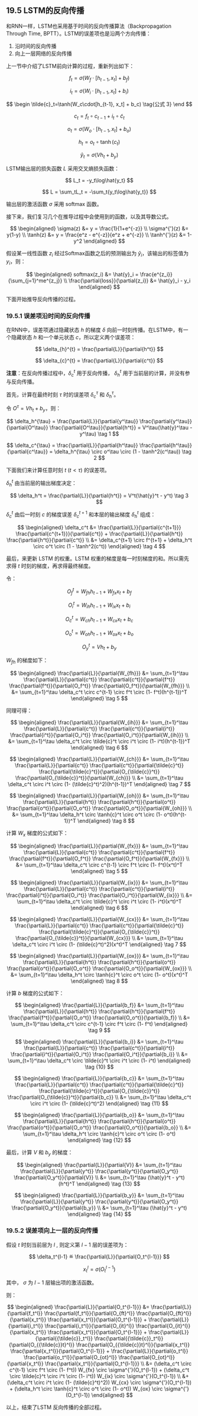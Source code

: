 <!--Copyright © Microsoft Corporation. All rights reserved.
  适用于[License](https://github.com/Microsoft/ai-edu/blob/master/LICENSE.md)版权许可-->

## 19.5 LSTM的反向传播

和RNN一样，LSTM也采用基于时间的反向传播算法（Backpropagation Through Time, BPTT）。LSTM的误差项也是沿两个方向传播：
1. 沿时间的反向传播
2. 向上一层网络的反向传播

上一节中介绍了LSTM前向计算的过程，重新列出如下：

$$
f_t=\sigma(W_f\cdot[h_{t-1}, x_t] + b_f) \tag{公式 1}
$$

$$
i_t=\sigma(W_i\cdot[h_{t-1}, x_t] + b_i) \tag{公式 2}
$$

$$
\begin \tilde{c}_t=\tanh(W_c\cdot[h_{t-1}, x_t] + b_c) \tag{公式 3} \end
$$

$$
c_t=f_t \circ c_{t-1}+i_t \circ \tilde{c}_t \tag{公式 4}
$$

$$
o_t=\sigma(W_o\cdot[h_{t-1}, x_t] + b_o) \tag{公式 5}
$$

$$
h_t=o_t \circ \tanh(c_t) \tag{公式 6}
$$

$$
\hat{y}_t = \sigma(Vh_t + b_y) \tag{公式 7}
$$

LSTM输出层的损失函数 $L$ 采用交叉熵损失函数：

$$
L_t = -y_t\log\hat{y_t}
$$

$$
L = \sum_tL_t = -\sum_t{y_t\log\hat{y_t}}
$$

输出层的激活函数 $\sigma$ 采用 softmax 函数。

接下来，我们复习几个在推导过程中会使用到的函数，以及其导数公式。

$$
\begin{aligned}
\sigma(z) &= y = \frac{1}{1+e^{-z}} \\
\sigma^{'}(z) &= y(1-y) \\
\tanh(z) &= y = \frac{e^z - e^{-z}}{e^z + e^{-z}} \\
\tanh^{'}(z) &= 1-y^2
\end{aligned}
$$

假设某一线性函数 $z_i$ 经过Softmax函数之后的预测输出为 $\hat{y}_i$，该输出的标签值为 $y_i$，则：

$$
\begin{aligned}
    softmax(z_i) &= \hat{y}_i = \frac{e^{z_i}}{\sum_{j=1}^me^{z_j}} \\
    \frac{\partial{loss}}{\partial{z_i}} &= \hat{y}_i - y_i
\end{aligned}
$$


下面开始推导反向传播的过程。

### 19.5.1 误差项沿时间的反向传播

在RNN中，误差项通过隐藏状态 $h$ 的梯度 $\delta$ 向前一时刻传播。在LSTM中，有一个隐藏状态 $h$ 和一个单元状态 $c$，所以定义两个误差项：

$$
\delta_{h}^{t} = \frac{\partial{L}}{\partial{h^t}}
$$

$$
\delta_{c}^{t} = \frac{\partial{L}}{\partial{c^t}}
$$

**注意**：在反向传播过程中，$\delta_{c}^{t}$ 用于反向传播， $\delta_{h}^{t}$ 用于当前层的计算，并没有参与反向传播。

首先，计算在最终时刻 $\tau$ 时的误差项 $\delta_{c}^{\tau}$ 和 $\delta_{h}^{\tau}$。

令 $O^\tau = Vh_t + b_y$，则：

$$
\delta_h^{\tau} = \frac{\partial{L}}{\partial{y^\tau}} \frac{\partial{y^\tau}}{\partial{O^\tau}} \frac{\partial{O^\tau}}{\partial{h^t}} = V^\tau(\hat{y}^\tau - y^\tau) \tag 1
$$

$$
\delta_c^{\tau} = \frac{\partial{L}}{\partial{h^\tau}} \frac{\partial{h^\tau}}{\partial{c^\tau}} = \delta_h^{\tau} \circ o^\tau \circ (1 - \tanh^2(c^\tau))  \tag 2
$$

下面我们来计算任意时刻 $t$ $(t < \tau)$ 的误差项。

$\delta_h^t$ 由当前层的输出梯度决定：

$$
\delta_h^t = \frac{\partial{L}}{\partial{h^t}} = V^t(\hat{y}^t - y^t) \tag 3
$$

$\delta_c^t$ 由后一时刻 $c$ 的梯度误差 $\delta_{c}^{t+1}$ 和本层的输出梯度 $\delta_h^t$ 组成：

$$
\begin{aligned}
\delta_c^t &= \frac{\partial{L}}{\partial{c^{t+1}}} \frac{\partial{c^{t+1}}}{\partial{c^t}} + \frac{\partial{L}}{\partial{h^t}} \frac{\partial{h^t}}{\partial{c^t}} \\
&= \delta_c^{t+1} \circ f^{t+1} + \delta_h^t \circ o^t \circ (1 - \tanh^2(c^t))
\end{aligned} \tag 4
$$

最后，来更新 LSTM 的权重。LSTM 权重的梯度是每一时刻梯度的和。所以需先求得 $t$ 时刻的梯度，再求得最终梯度。

令：

$$
O_f^t=W_{fh}h_{t-1} + W_{fx}x_t + b_f
$$

$$
O_i^t=W_{ih}h_{t-1} + W_{ix}x_t + b_i
$$

$$
O_{\tilde{c}}^t=W_{ch}h_{t-1} + W_{cx}x_t + b_c
$$

$$
O_o^t=W_{oh}h_{t-1} + W_{ox}x_t + b_o
$$

$$
O_y^t=Vh_t + b_y
$$

$W_{fh}$ 的梯度如下：

$$
\begin{aligned}
\frac{\partial{L}}{\partial{W_{fh}}} &= \sum_{t=1}^\tau \frac{\partial{L}}{\partial{c^t}} \frac{\partial{c^t}}{\partial{f^t}} \frac{\partial{f^t}}{\partial{O_f^t}} \frac{\partial{O_f^t}}{\partial{W_{fh}}} \\
&= \sum_{t=1}^\tau \delta_c^t \circ c^{t-1} \circ f^t \circ (1- f^t)(h^{t-1})^T
\end{aligned} \tag 5
$$

同理可得：

$$
\begin{aligned}
\frac{\partial{L}}{\partial{W_{ih}}} &= \sum_{t=1}^\tau \frac{\partial{L}}{\partial{c^t}} \frac{\partial{c^t}}{\partial{i^t}} \frac{\partial{i^t}}{\partial{O_i^t}} \frac{\partial{O_i^t}}{\partial{W_{ih}}} \\
&= \sum_{t=1}^\tau \delta_c^t \circ \tilde{c}^t \circ i^t \circ (1- i^t)(h^{t-1})^T
\end{aligned} \tag 6
$$

$$
\begin{aligned}
\frac{\partial{L}}{\partial{W_{ch}}} &= \sum_{t=1}^\tau \frac{\partial{L}}{\partial{c^t}} \frac{\partial{c^t}}{\partial{\tilde{c}^t}} \frac{\partial{\tilde{c}^t}}{\partial{O_{\tilde{c}}^t}} \frac{\partial{O_{\tilde{c}}^t}}{\partial{W_{ch}}} \\
&= \sum_{t=1}^\tau \delta_c^t \circ i^t \circ (1- (\tilde{c}^t)^2)(h^{t-1})^T
\end{aligned} \tag 7
$$

$$
\begin{aligned}
\frac{\partial{L}}{\partial{W_{oh}}} &= \sum_{t=1}^\tau \frac{\partial{L}}{\partial{h^t}} \frac{\partial{h^t}}{\partial{o^t}} \frac{\partial{o^t}}{\partial{O_o^t}} \frac{\partial{O_o^t}}{\partial{W_{oh}}} \\
&= \sum_{t=1}^\tau \delta_h^t \circ \tanh{c}^t \circ o^t \circ (1- o^t)(h^{t-1})^T
\end{aligned} \tag 8
$$

计算 $W_x$ 梯度的公式如下：

$$
\begin{aligned}
\frac{\partial{L}}{\partial{W_{fx}}} &= \sum_{t=1}^\tau \frac{\partial{L}}{\partial{c^t}} \frac{\partial{c^t}}{\partial{f^t}} \frac{\partial{f^t}}{\partial{O_f^t}} \frac{\partial{O_f^t}}{\partial{W_{fx}}} \\
&= \sum_{t=1}^\tau \delta_c^t \circ c^{t-1} \circ f^t \circ (1- f^t)(x^t)^T
\end{aligned} \tag 5
$$

$$
\begin{aligned}
\frac{\partial{L}}{\partial{W_{ix}}} &= \sum_{t=1}^\tau \frac{\partial{L}}{\partial{c^t}} \frac{\partial{c^t}}{\partial{i^t}} \frac{\partial{i^t}}{\partial{O_i^t}} \frac{\partial{O_i^t}}{\partial{W_{ix}}} \\
&= \sum_{t=1}^\tau \delta_c^t \circ \tilde{c}^t \circ i^t \circ (1- i^t)(x^t)^T
\end{aligned} \tag 6
$$

$$
\begin{aligned}
\frac{\partial{L}}{\partial{W_{cx}}} &= \sum_{t=1}^\tau \frac{\partial{L}}{\partial{c^t}} \frac{\partial{c^t}}{\partial{\tilde{c}^t}} \frac{\partial{\tilde{c}^t}}{\partial{O_{\tilde{c}}^t}} \frac{\partial{O_{\tilde{c}}^t}}{\partial{W_{cx}}} \\
&= \sum_{t=1}^\tau \delta_c^t \circ i^t \circ (1- (\tilde{c}^t)^2)(x^t)^T
\end{aligned} \tag 7
$$

$$
\begin{aligned}
\frac{\partial{L}}{\partial{W_{ox}}} &= \sum_{t=1}^\tau \frac{\partial{L}}{\partial{h^t}} \frac{\partial{h^t}}{\partial{o^t}} \frac{\partial{o^t}}{\partial{O_o^t}} \frac{\partial{O_o^t}}{\partial{W_{ox}}} \\
&= \sum_{t=1}^\tau \delta_h^t \circ \tanh{c}^t \circ o^t \circ (1- o^t)(x^t)^T
\end{aligned} \tag 8
$$

计算 $b$ 梯度的公式如下：

$$
\begin{aligned}
\frac{\partial{L}}{\partial{b_f}} &= \sum_{t=1}^\tau \frac{\partial{L}}{\partial{h^t}} \frac{\partial{h^t}}{\partial{f^t}} \frac{\partial{f^t}}{\partial{O_o^t}} \frac{\partial{O_o^t}}{\partial{b_f}} \\
&= \sum_{t=1}^\tau \delta_c^t \circ c^{t-1} \circ f^t \circ (1- f^t)
\end{aligned} \tag 9
$$

$$
\begin{aligned}
\frac{\partial{L}}{\partial{b_i}} &= \sum_{t=1}^\tau \frac{\partial{L}}{\partial{c^t}} \frac{\partial{c^t}}{\partial{i^t}} \frac{\partial{i^t}}{\partial{O_i^t}} \frac{\partial{O_i^t}}{\partial{b_i}} \\
&= \sum_{t=1}^\tau \delta_c^t \circ \tilde{c}^t \circ i^t \circ (1- i^t)
\end{aligned} \tag {10}
$$

$$
\begin{aligned}
\frac{\partial{L}}{\partial{b_c}} &= \sum_{t=1}^\tau \frac{\partial{L}}{\partial{c^t}} \frac{\partial{c^t}}{\partial{\tilde{c}^t}} \frac{\partial{\tilde{c}^t}}{\partial{O_{\tilde{c}}^t}} \frac{\partial{O_{\tilde{c}}^t}}{\partial{b_c}} \\
&= \sum_{t=1}^\tau \delta_c^t \circ i^t \circ (1- (\tilde{c}^t)^2)
\end{aligned} \tag {11}
$$

$$
\begin{aligned}
\frac{\partial{L}}{\partial{b_o}} &= \sum_{t=1}^\tau \frac{\partial{L}}{\partial{h^t}} \frac{\partial{h^t}}{\partial{o^t}} \frac{\partial{o^t}}{\partial{O_o^t}} \frac{\partial{O_o^t}}{\partial{b_o}} \\
&= \sum_{t=1}^\tau \delta_h^t \circ \tanh{c}^t \circ o^t \circ (1- o^t)
\end{aligned} \tag {12}
$$

最后，计算 $V$ 和 $b_y$ 的梯度：

$$
\begin{aligned}
\frac{\partial{L}}{\partial{V}} &= \sum_{t=1}^\tau \frac{\partial{L}}{\partial{y^t}} \frac{\partial{y^t}}{\partial{O_y^t}} \frac{\partial{O_y^t}}{\partial{V}} \\
&= \sum_{t=1}^\tau (\hat{y}^t - y^t)(h^t)^T
\end{aligned} \tag {13}
$$

$$
\begin{aligned}
\frac{\partial{L}}{\partial{b_y}} &= \sum_{t=1}^\tau \frac{\partial{L}}{\partial{y^t}} \frac{\partial{y^t}}{\partial{O_y^t}} \frac{\partial{O_y^t}}{\partial{b_y}} \\
&= \sum_{t=1}^\tau (\hat{y}^t - y^t)
\end{aligned} \tag {14}
$$


### 19.5.2 误差项向上一层的反向传播

假设 $t$ 时刻当前层为 $l$ , 则定义第 $l-1$ 层的误差项为：

$$
\delta_t^{l-1} ≝ \frac{\partial{L}}{\partial{O_t^{l-1}}}
$$

$$
x_t^l = \sigma(O_t^{l-1})
$$

其中， $\sigma$ 为 $l-1$ 层输出项的激活函数。

则：

$$
\begin{aligned}
    \frac{\partial{L}}{\partial{O_t^{l-1}}} &= \frac{\partial{L}}{\partial{f_t^l}} \frac{\partial{f_t^l}}{\partial{O_{ft}^l}} \frac{\partial{O_{ft}^l}}{\partial{x_t^l}}  \frac{\partial{x_t^l}}{\partial{O_t^{l-1}}}
    + \frac{\partial{L}}{\partial{i_t^l}} \frac{\partial{i_t^l}}{\partial{O_{it}^l}} \frac{\partial{O_{it}^l}}{\partial{x_t^l}}  \frac{\partial{x_t^l}}{\partial{O_t^{l-1}}}
    + \frac{\partial{L}}{\partial{{\tilde{c}}_t^l}} \frac{\partial{{\tilde{c}}_t^l}}{\partial{O_{{\tilde{c}}t}^l}} \frac{\partial{O_{{\tilde{c}}t}^l}}{\partial{x_t^l}}  \frac{\partial{x_t^l}}{\partial{O_t^{l-1}}}
    + \frac{\partial{L}}{\partial{o_t^l}} \frac{\partial{o_t^l}}{\partial{O_{ot}^l}} \frac{\partial{O_{ot}^l}}{\partial{x_t^l}}  \frac{\partial{x_t^l}}{\partial{O_t^{l-1}}}
    \\
    &= (\delta_c^t \circ c^{t-1} \circ f^t \circ (1- f^t)) W_{fx} \circ \sigma^{'}(O_t^{l-1})
    + (\delta_c^t \circ \tilde{c}^t \circ i^t \circ (1- i^t)) W_{ix} \circ \sigma^{'}(O_t^{l-1}) \\
    &+ (\delta_c^t \circ i^t \circ (1- (\tilde{c}^t)^2)) W_{cx} \circ \sigma^{'}(O_t^{l-1})
    + (\delta_h^t \circ \tanh{c}^t \circ o^t \circ (1- o^t)) W_{ox} \circ \sigma^{'}(O_t^{l-1})
\end{aligned}
$$

以上，结束了LSTM 反向传播的全部过程。
